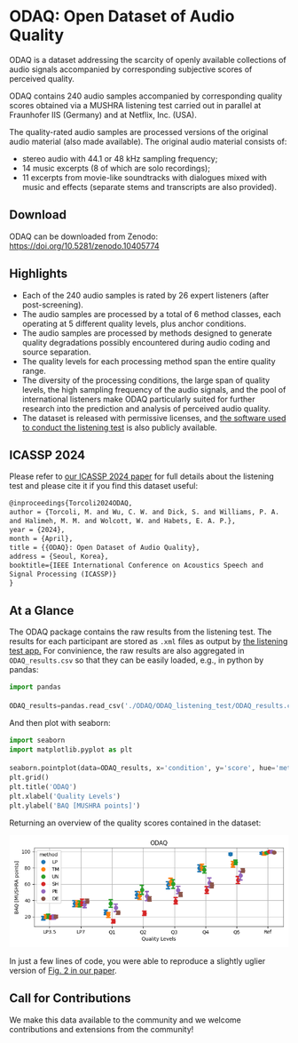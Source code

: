 # ODAQ: Open Dataset of Audio Quality

[id]:https://arxiv.org/abs/2401.00197

ODAQ is a dataset addressing the scarcity of openly available collections of audio signals accompanied by corresponding subjective scores of perceived quality.

ODAQ contains 240 audio samples accompanied by corresponding quality scores obtained via a MUSHRA listening test carried out in parallel at Fraunhofer IIS (Germany) and at Netflix, Inc. (USA).

The quality-rated audio samples are processed versions of the original audio material (also made available). The original audio material consists of:
- stereo audio with 44.1 or 48 kHz sampling frequency;
- 14 music excerpts (8 of which are solo recordings);
- 11 excerpts from movie-like soundtracks with dialogues mixed with music and effects (separate stems and transcripts are also provided).

## Download
ODAQ can be downloaded from Zenodo: https://doi.org/10.5281/zenodo.10405774

## Highlights

- Each of the 240 audio samples is rated by 26 expert listeners (after post-screening).
- The audio samples are processed by a total of 6 method classes, each operating at 5 different quality levels, plus anchor conditions.
- The audio samples are processed by methods designed to generate quality degradations possibly encountered during audio coding and source separation.
- The quality levels for each processing method span the entire quality range.  
- The diversity of the processing conditions, the large span of quality levels, the high sampling frequency of the audio signals, and the pool of international listeners make ODAQ particularly suited for further research into the prediction and analysis of perceived audio quality.
- The dataset is released with permissive licenses, and [the software used to conduct the listening test](https://github.com/Netflix-Skunkworks/listening-test-app) is also publicly available.


## ICASSP 2024

Please refer to [our ICASSP 2024 paper][id] for full details about the listening test and please cite it if you find this dataset useful:
```
@inproceedings{Torcoli2024ODAQ,
author = {Torcoli, M. and Wu, C. W. and Dick, S. and Williams, P. A. and Halimeh, M. M. and Wolcott, W. and Habets, E. A. P.},
year = {2024},
month = {April},
title = {{ODAQ}: Open Dataset of Audio Quality},
address = {Seoul, Korea},
booktitle={IEEE International Conference on Acoustics Speech and Signal Processing (ICASSP)}
}
```

##  At a Glance

The ODAQ package contains the raw results from the listening test. The results for each participant are stored as `.xml` files as output by [the listening test app.](https://github.com/Netflix-Skunkworks/listening-test-app)
For convinience, the raw results are also aggregated in `ODAQ_results.csv` so that they can be easily loaded, e.g., in python by pandas:

```python
import pandas

ODAQ_results=pandas.read_csv('./ODAQ/ODAQ_listening_test/ODAQ_results.csv')
```

And then plot with seaborn:
```python
import seaborn
import matplotlib.pyplot as plt

seaborn.pointplot(data=ODAQ_results, x='condition', y='score', hue='method', linestyle='none', dodge=True, capsize=.1)
plt.grid()
plt.title('ODAQ')
plt.xlabel('Quality Levels')
plt.ylabel('BAQ [MUSHRA points]')
```

Returning an overview of the quality scores contained in the dataset:

![](results_overview.png)

In just a few lines of code, you were able to reproduce a slightly uglier version of [Fig. 2 in our paper][id].


## Call for Contributions

We make this data available to the community and we welcome contributions and extensions from the community!